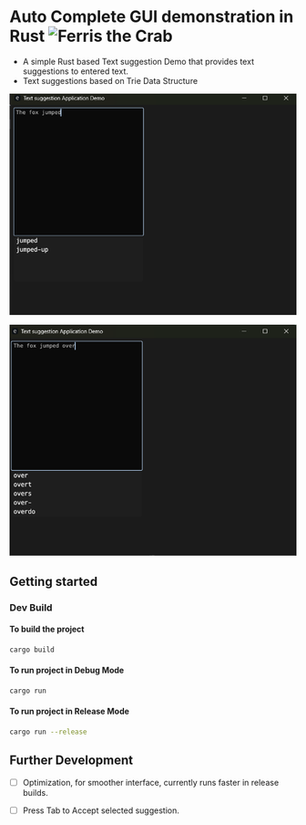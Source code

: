 # Auto Complete GUI demonstration in Rust <img src="https://www.rustacean.net/assets/rustacean-flat-happy.svg" width="40" alt="Ferris the Crab">

* A simple Rust based Text suggestion Demo that provides text suggestions to entered text.
* Text suggestions based on Trie Data Structure


![alt text](readme_doc/image-1.png) 

![alt text](readme_doc/image.png) 

## Getting started

### Dev Build

#### To build the project
```bash
cargo build
```

#### To run project in Debug Mode

```bash
cargo run
```


#### To run project in Release Mode

```bash
cargo run --release
```

## Further Development
- [ ] Optimization, for smoother interface, currently runs faster in release builds.
- [ ] Press Tab to Accept selected suggestion.


